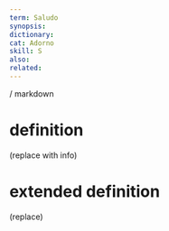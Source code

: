 ```yaml
---
term: Saludo
synopsis:
dictionary:
cat: Adorno
skill: S
also: 
related: 
---
```

/ 
  markdown
  # definition
  (replace with info)
  # extended definition
  (replace)
